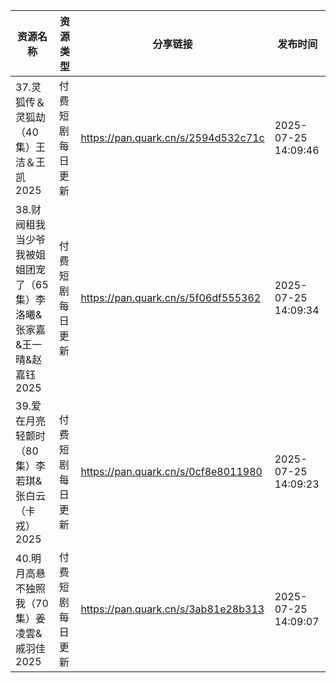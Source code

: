 | 资源名称                                      | 资源类型     | 分享链接                                | 发布时间                |
| ----------------------------------------- | -------- | ----------------------------------- | ------------------- |
| 37.灵狐传＆灵狐劫（40集）王洁＆王凯2025                  | 付费短剧每日更新 | https://pan.quark.cn/s/2594d532c71c | 2025-07-25 14:09:46 |
| 38.财阀租我当少爷我被姐姐团宠了（65集）李洛曦&张家嘉&王一晴&赵嘉钰2025 | 付费短剧每日更新 | https://pan.quark.cn/s/5f06df555362 | 2025-07-25 14:09:34 |
| 39.爱在月亮轻颤时（80集）李若琪&张白云（卡戎）2025            | 付费短剧每日更新 | https://pan.quark.cn/s/0cf8e8011980 | 2025-07-25 14:09:23 |
| 40.明月高悬不独照我（70集）姜凌雲&戚羽佳2025               | 付费短剧每日更新 | https://pan.quark.cn/s/3ab81e28b313 | 2025-07-25 14:09:07 |
